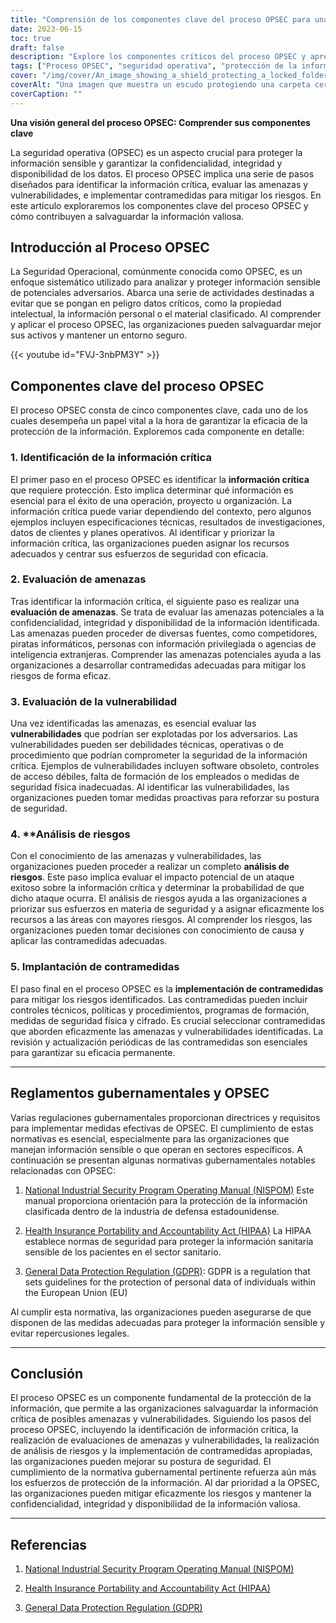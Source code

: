 ```yaml
---
title: "Comprensión de los componentes clave del proceso OPSEC para una protección eficaz de la información"
date: 2023-06-15
toc: true
draft: false
description: "Explore los componentes críticos del proceso OPSEC y aprenda a proteger eficazmente la información sensible."
tags: ["Proceso OPSEC", "seguridad operativa", "protección de la información", "medidas de seguridad", "normativa gubernamental", "información crítica", "evaluación de la amenaza", "evaluación de la vulnerabilidad", "análisis de riesgos", "contramedidas", "seguridad de la información", "protección de datos", "confidencialidad", "integridad", "disponibilidad", "ciberseguridad", "información clasificada", "conformidad", "NISPOM", "HIPAA", "GDPR", "privacidad de los datos", "gestión de riesgos", "postura de seguridad", "activos de información", "controles de seguridad", "mitigación de riesgos", "políticas de seguridad", "concienciación sobre seguridad", "prevención de la violación de datos", "clasificación de la información", "cuáles de las siguientes son partes del proceso opsec"]
cover: "/img/cover/An_image_showing_a_shield_protecting_a_locked_folder.png"
coverAlt: "Una imagen que muestra un escudo protegiendo una carpeta cerrada que representa la protección de información sensible."
coverCaption: ""
---
```


**Una visión general del proceso OPSEC: Comprender sus componentes clave**

La seguridad operativa (OPSEC) es un aspecto crucial para proteger la información sensible y garantizar la confidencialidad, integridad y disponibilidad de los datos. El proceso OPSEC implica una serie de pasos diseñados para identificar la información crítica, evaluar las amenazas y vulnerabilidades, e implementar contramedidas para mitigar los riesgos. En este artículo exploraremos los componentes clave del proceso OPSEC y cómo contribuyen a salvaguardar la información valiosa.

## **Introducción al Proceso OPSEC**

La Seguridad Operacional, comúnmente conocida como OPSEC, es un enfoque sistemático utilizado para analizar y proteger información sensible de potenciales adversarios. Abarca una serie de actividades destinadas a evitar que se pongan en peligro datos críticos, como la propiedad intelectual, la información personal o el material clasificado. Al comprender y aplicar el proceso OPSEC, las organizaciones pueden salvaguardar mejor sus activos y mantener un entorno seguro.

{{< youtube id="FVJ-3nbPM3Y" >}}

## **Componentes clave del proceso OPSEC**

El proceso OPSEC consta de cinco componentes clave, cada uno de los cuales desempeña un papel vital a la hora de garantizar la eficacia de la protección de la información. Exploremos cada componente en detalle:

### 1. **Identificación de la información crítica**

El primer paso en el proceso OPSEC es identificar la **información crítica** que requiere protección. Esto implica determinar qué información es esencial para el éxito de una operación, proyecto u organización. La información crítica puede variar dependiendo del contexto, pero algunos ejemplos incluyen especificaciones técnicas, resultados de investigaciones, datos de clientes y planes operativos. Al identificar y priorizar la información crítica, las organizaciones pueden asignar los recursos adecuados y centrar sus esfuerzos de seguridad con eficacia.

### 2. **Evaluación de amenazas**

Tras identificar la información crítica, el siguiente paso es realizar una **evaluación de amenazas**. Se trata de evaluar las amenazas potenciales a la confidencialidad, integridad y disponibilidad de la información identificada. Las amenazas pueden proceder de diversas fuentes, como competidores, piratas informáticos, personas con información privilegiada o agencias de inteligencia extranjeras. Comprender las amenazas potenciales ayuda a las organizaciones a desarrollar contramedidas adecuadas para mitigar los riesgos de forma eficaz.

### 3. **Evaluación de la vulnerabilidad**

Una vez identificadas las amenazas, es esencial evaluar las **vulnerabilidades** que podrían ser explotadas por los adversarios. Las vulnerabilidades pueden ser debilidades técnicas, operativas o de procedimiento que podrían comprometer la seguridad de la información crítica. Ejemplos de vulnerabilidades incluyen software obsoleto, controles de acceso débiles, falta de formación de los empleados o medidas de seguridad física inadecuadas. Al identificar las vulnerabilidades, las organizaciones pueden tomar medidas proactivas para reforzar su postura de seguridad.

### 4. **Análisis de riesgos

Con el conocimiento de las amenazas y vulnerabilidades, las organizaciones pueden proceder a realizar un completo **análisis de riesgos**. Este paso implica evaluar el impacto potencial de un ataque exitoso sobre la información crítica y determinar la probabilidad de que dicho ataque ocurra. El análisis de riesgos ayuda a las organizaciones a priorizar sus esfuerzos en materia de seguridad y a asignar eficazmente los recursos a las áreas con mayores riesgos. Al comprender los riesgos, las organizaciones pueden tomar decisiones con conocimiento de causa y aplicar las contramedidas adecuadas.

### 5. **Implantación de contramedidas**

El paso final en el proceso OPSEC es la **implementación de contramedidas** para mitigar los riesgos identificados. Las contramedidas pueden incluir controles técnicos, políticas y procedimientos, programas de formación, medidas de seguridad física y cifrado. Es crucial seleccionar contramedidas que aborden eficazmente las amenazas y vulnerabilidades identificadas. La revisión y actualización periódicas de las contramedidas son esenciales para garantizar su eficacia permanente.

______

## **Reglamentos gubernamentales y OPSEC**

Varias regulaciones gubernamentales proporcionan directrices y requisitos para implementar medidas efectivas de OPSEC. El cumplimiento de estas normativas es esencial, especialmente para las organizaciones que manejan información sensible o que operan en sectores específicos. A continuación se presentan algunas normativas gubernamentales notables relacionadas con OPSEC:

1. [National Industrial Security Program Operating Manual (NISPOM)](https://www.dss.mil/Portals/50/Documents/Manuals/5105_21_VOL_1.pdf) Este manual proporciona orientación para la protección de la información clasificada dentro de la industria de defensa estadounidense.

2. [Health Insurance Portability and Accountability Act (HIPAA)](https://www.hhs.gov/hipaa/index.html) La HIPAA establece normas de seguridad para proteger la información sanitaria sensible de los pacientes en el sector sanitario.

3. [General Data Protection Regulation (GDPR)](https://gdpr.eu/): GDPR is a regulation that sets guidelines for the protection of personal data of individuals within the European Union (EU)

Al cumplir esta normativa, las organizaciones pueden asegurarse de que disponen de las medidas adecuadas para proteger la información sensible y evitar repercusiones legales.

______

## Conclusión

El proceso OPSEC es un componente fundamental de la protección de la información, que permite a las organizaciones salvaguardar la información crítica de posibles amenazas y vulnerabilidades. Siguiendo los pasos del proceso OPSEC, incluyendo la identificación de información crítica, la realización de evaluaciones de amenazas y vulnerabilidades, la realización de análisis de riesgos y la implementación de contramedidas apropiadas, las organizaciones pueden mejorar su postura de seguridad. El cumplimiento de la normativa gubernamental pertinente refuerza aún más los esfuerzos de protección de la información. Al dar prioridad a la OPSEC, las organizaciones pueden mitigar eficazmente los riesgos y mantener la confidencialidad, integridad y disponibilidad de la información valiosa.

______

## Referencias

1. [National Industrial Security Program Operating Manual (NISPOM)](https://www.dss.mil/Portals/50/Documents/Manuals/5105_21_VOL_1.pdf)

2. [Health Insurance Portability and Accountability Act (HIPAA)](https://www.hhs.gov/hipaa/index.html)

3. [General Data Protection Regulation (GDPR)](https://gdpr.eu/)
